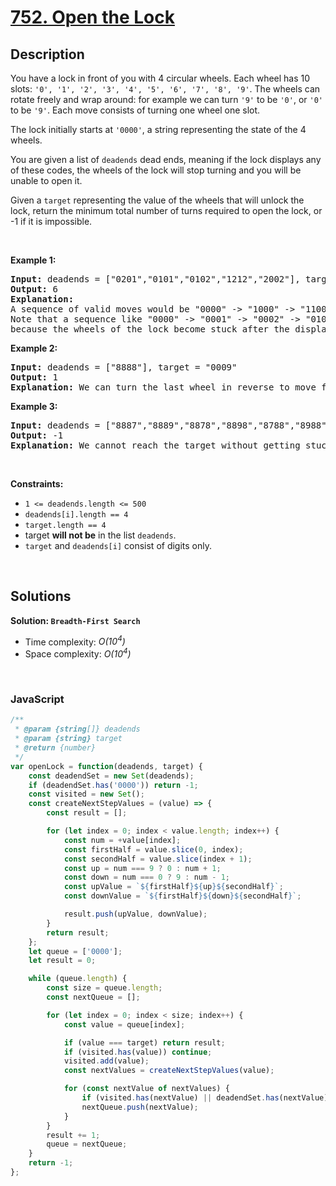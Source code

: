 # [752. Open the Lock](https://leetcode.com/problems/open-the-lock)

## Description

<div class="elfjS" data-track-load="description_content"><p>You have a lock in front of you with 4 circular wheels. Each wheel has 10 slots: <code>'0', '1', '2', '3', '4', '5', '6', '7', '8', '9'</code>. The wheels can rotate freely and wrap around: for example we can turn <code>'9'</code> to be <code>'0'</code>, or <code>'0'</code> to be <code>'9'</code>. Each move consists of turning one wheel one slot.</p>

<p>The lock initially starts at <code>'0000'</code>, a string representing the state of the 4 wheels.</p>

<p>You are given a list of <code>deadends</code> dead ends, meaning if the lock displays any of these codes, the wheels of the lock will stop turning and you will be unable to open it.</p>

<p>Given a <code>target</code> representing the value of the wheels that will unlock the lock, return the minimum total number of turns required to open the lock, or -1 if it is impossible.</p>

<p>&nbsp;</p>
<p><strong class="example">Example 1:</strong></p>

<pre><strong>Input:</strong> deadends = ["0201","0101","0102","1212","2002"], target = "0202"
<strong>Output:</strong> 6
<strong>Explanation:</strong> 
A sequence of valid moves would be "0000" -&gt; "1000" -&gt; "1100" -&gt; "1200" -&gt; "1201" -&gt; "1202" -&gt; "0202".
Note that a sequence like "0000" -&gt; "0001" -&gt; "0002" -&gt; "0102" -&gt; "0202" would be invalid,
because the wheels of the lock become stuck after the display becomes the dead end "0102".
</pre>

<p><strong class="example">Example 2:</strong></p>

<pre><strong>Input:</strong> deadends = ["8888"], target = "0009"
<strong>Output:</strong> 1
<strong>Explanation:</strong> We can turn the last wheel in reverse to move from "0000" -&gt; "0009".
</pre>

<p><strong class="example">Example 3:</strong></p>

<pre><strong>Input:</strong> deadends = ["8887","8889","8878","8898","8788","8988","7888","9888"], target = "8888"
<strong>Output:</strong> -1
<strong>Explanation:</strong> We cannot reach the target without getting stuck.
</pre>

<p>&nbsp;</p>
<p><strong>Constraints:</strong></p>

<ul>
	<li><code>1 &lt;= deadends.length &lt;= 500</code></li>
	<li><code>deadends[i].length == 4</code></li>
	<li><code>target.length == 4</code></li>
	<li>target <strong>will not be</strong> in the list <code>deadends</code>.</li>
	<li><code>target</code> and <code>deadends[i]</code> consist of digits only.</li>
</ul>
</div>

<p>&nbsp;</p>

## Solutions

**Solution: `Breadth-First Search`**
- Time complexity: <em>O(10<sup>4</sup>)</em>
- Space complexity: <em>O(10<sup>4</sup>)</em>

<p>&nbsp;</p>

### **JavaScript**

```js
/**
 * @param {string[]} deadends
 * @param {string} target
 * @return {number}
 */
var openLock = function(deadends, target) {
    const deadendSet = new Set(deadends);
    if (deadendSet.has('0000')) return -1;
    const visited = new Set();
    const createNextStepValues = (value) => {
        const result = [];

        for (let index = 0; index < value.length; index++) {
            const num = +value[index];
            const firstHalf = value.slice(0, index);
            const secondHalf = value.slice(index + 1);
            const up = num === 9 ? 0 : num + 1;
            const down = num === 0 ? 9 : num - 1;
            const upValue = `${firstHalf}${up}${secondHalf}`;
            const downValue = `${firstHalf}${down}${secondHalf}`;

            result.push(upValue, downValue);
        }
        return result;
    };
    let queue = ['0000'];
    let result = 0;

    while (queue.length) {
        const size = queue.length;
        const nextQueue = [];

        for (let index = 0; index < size; index++) {
            const value = queue[index];

            if (value === target) return result;
            if (visited.has(value)) continue;
            visited.add(value);
            const nextValues = createNextStepValues(value);

            for (const nextValue of nextValues) {
                if (visited.has(nextValue) || deadendSet.has(nextValue)) continue;
                nextQueue.push(nextValue);
            }
        }
        result += 1;
        queue = nextQueue;
    }
    return -1;
};
```
